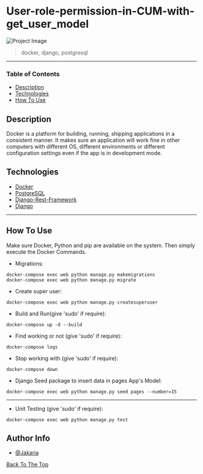 # User-role-permission-in-CUM-with-get_user_model

![Project Image](https://miro.medium.com/max/571/1*RhvAHEfxPX67jIOlXWGlyg.png)

> docker, django, postgresql

---

### Table of Contents

- [Description](#description)
- [Technologies](#technologies)
- [How To Use](#how-to-use)

## Description

Docker is a platform for building, running, shipping applications in a consistent manner. It makes sure an application will work fine in other computers with different OS, different environments or different configuration settings even if the app is in development mode.

## Technologies

- [Docker](https://www.docker.com/)
- [PostgreSQL](https://www.postgresql.org/)
- [Django-Rest-Framework](https://www.django-rest-framework.org/)
- [Django](https://www.djangoproject.com/)

---

## How To Use
Make sure Docker, Python and pip are available on the system. Then simply execute the Docker Commands.

- Migrations:

```
docker-compose exec web python manage.py makemigrations
docker-compose exec web python manage.py migrate
```
- Create super user:

```
docker-compose exec web python manage.py createsuperuser
```

- Build and Run(give 'sudo' if require):

```
docker-compose up -d --build
```
- Find working or not (give 'sudo' if require):

```
docker-compose logs
```

- Stop working with (give 'sudo' if require):

```
docker-compose down
```

- Django Seed package to insert data in pages App's Model:

```
docker-compose exec web python manage.py seed pages --number=15
```

--------------------------------

- Unit Testing (give 'sudo' if require):

```
docker-compose exec web python manage.py test
```

## Author Info

- [@Jakaria](https://facebook.com/jakaria.pust)


[Back To The Top](#User-role-permission-in-CUM-with-get_user_model)


